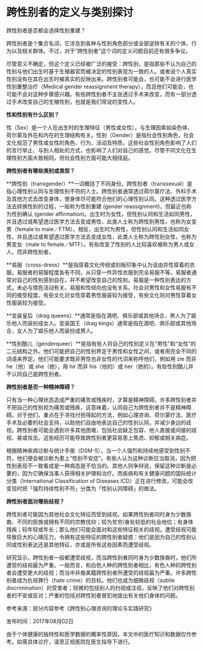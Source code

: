 # 跨性别者的定义与类别探讨

跨性别者是否都会选择性别重建？

跨性别者是个集合名词，它涉及到各种与性别角色部分或全部逆转有关的个体、行为以及相关群体。不过，对于“跨性别者”这个词的定义问题目前还有很多争议。

尽管意义不确定，但这个定义已经被广泛的接受：跨性别，是指那些不认为自己的性别与他们出生时基于生殖器官而被决定的性别表现为一致的人。或者说个人真实性别没有在其在出生时被真实的反映出来。跨性别者可能会，也可能不会进行医学性别重整治疗（Medical gender reassignment therapy），而且他们可能会，也可能不会对这种步骤感兴趣。有些跨性别者不主张透过手术来改变，而有一部分透过手术改变自己的生殖性别，也就是我们常说的变性人。

**性和性别有什么区别？**

性（Sex）是一个人在出生时的生理特征（男性或女性），与生理因素如染色体、荷尔蒙及外在和内在的生理结构有关。性别（Gender）是指社会性别角色，社会文化规范了男性或女性的角色、行为、活动及特质。这些社会性别角色影响了人们的言行举止、与别人相处的方式，也影响了人们对自己的感觉。尽管不同文化在生理性别方面大致相同，但社会性别方面可能大相径庭。

**跨性别者有哪些类别或类型？**

**跨性别（transgender）**一词概括了不同身份。跨性别者（transsexual）是指心理性别认同与生理性别不符的人士。跨性别者通常透过荷尔蒙疗法、外科手术及其他方式去改变身体，使身体尽可能符合他们的心理性别认同。这种透过医学方法去转换性别的过程，一般称为性别重建 (gender reassignment)，但最近也称为性别确认 (gender affirmation)。出生时为女性，但性别认同和生活如同男性，并且透过或希望透过医学方法去变成男性，此类人士称为跨性别男性，也称为女变男（female to male／FTM）。相反，出生时为男性，但性别认同和生活如同女性，并且透过或希望透过医学方法去变成女性，此类人士称为跨性别女性，也称为男变女（male to female／MTF）。有些改变了性别的人比较喜欢被称为男人或女人，而非跨性别者。

**易服（cross-dress）**是指穿着文化传统或刻板印象中认为该由异性穿着的衣服。易服者的易服程度各有不同，从只穿一件异性衣服到完全易服不等。易服者通常对自己的性别感到自在，并不希望改变自己的性别。易服是一种性别表达的方式，未必与情色活动有关。易服和性倾向也没有关系。社会对男性和女性易服有不同的接受程度。有些文化对女性穿着男性服装较为接受，有些文化则对男性穿着女性服装较为接受。

**变装皇后（drag queens）**通常是指在酒吧、俱乐部或其他场合，男人为了娱乐他人而装扮成女人。变装国王（drag kings）通常是指在酒吧、俱乐部或其他场合，女人为了娱乐他人而装扮成男人。

**性别酷儿（genderqueer）**是指有些人将自己的性别定义在“男性”和“女性”的二元结构之外。他们可能把自己的性别界定于男性和女性之间，或者用完全不同的词语来界定。他们可能要求既非男性也非女性的代词来称呼他们，例如用 zie 而非 he（他）或 she（她），用 hir 而非 his（他的）或 her（她的）。有些性别酷儿并不认同自己是跨性别者。

**跨性别者是否一种精神障碍？**

只有当一种心理状态造成严重的痛苦或残疾时，才算是精神障碍。许多跨性别者并不把自己的性别视为痛苦或残疾，这意味着，认同自己为跨性别者并不是精神障碍。对于他们，重点在于寻找付担得起的方法，例如心理咨询、荷尔蒙疗法、医疗手术及必要的社会支持，以助他们自由地表达自己的性别认同，并减少身边的歧视。跨性别者可能会遇到许多其他困难，包括社会缺乏包容、他人直接或间接的歧视、甚或攻击。这些经历可能导致跨性别者更容易患上焦虑、抑郁或相关病症。

根据精神疾病诊断与统计手册（DSM-5），当一个人强烈和持续地感受到性别不符，他们便会被诊断为患上“性别不安症”。有些人认为这种诊断应当取消，因为把性别表现不一致看成是一种病态是不恰当的。其他人则争辩说，保留这种诊断是必要的，因为它确保当事人获得相关护理和治疗。而疾病和有关健康问题的国际统计分类（International Classification of Diseases ICD）正在进行修改，可能会改变现时把「强烈持续性别不符」分类为「性别认同障碍」的做法。

**跨性别者面对哪些歧视？**

跨性别者可能因为其他社会文化特征而受到歧视。如果跨性别者同时身为少数族裔、不同的民族或拥有不同的宗教信仰；较为贫穷/身处较低的社会地位；有身体残疾；较年轻或年长；那么他们可能会面对和这些特征相关的歧视。遭受歧视可能导致巨大的心理压力，令拥有这些特征的跨性别者疑惑：他们是因为自己的性别认同或性别表达还是其他特征，亦或是所有这些因素而遭受歧视。

研究显示，跨性别者一般都遭受歧视，而当跨性别者同时身为少数族裔时，他们所遭受的歧视最为严重。一般而言，和白色人种的跨性别者相比，有色人种的跨性别者会遭受更大的歧视；而当中非裔美籍跨性别者所遭受的歧视最为严重。许多跨性别者成为仇视罪行（hate crime）的目标。他们也成为细微歧视（subtle discrimination）的受害者；轻微的包括别人的扫视或注视，反映了他们对跨性别者的不安或反对；严重的包括对跨性别者冒犯地提出有关他们身体的问题。

参考来源：部分内容参考《跨性别心理咨询的理论与实践研究》

发布时间：2017年08月02日

由于个体健康的独特性和医学数据的概率性原因，本文中的医疗知识和数据仅作参考。如需具体诊疗，请至正规医院在医生指导下进行。